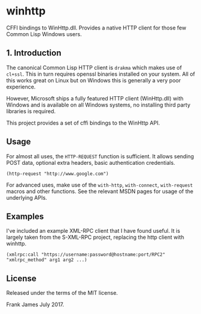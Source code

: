 # winhttp
CFFI bindings to WinHttp.dll. Provides a native HTTP client for those few Common Lisp Windows users.

## 1. Introduction
The canonical Common Lisp HTTP client is `drakma` which makes use of `cl+ssl`. This in turn
requires openssl binaries installed on your system. All of this works great on Linux
but on Windows this is generally a very poor experience. 

However, Microsoft ships a fully featured HTTP client (WinHttp.dll) with Windows and is available
on all Windows systems, no installing third party libraries is required.

This project provides a set of cffi bindings to the WinHttp API. 

## Usage

For almost all uses, the `HTTP-REQUEST` function is sufficient. It allows sending
POST data, optional extra headers, basic authentication credentials.

```
(http-request "http://www.google.com")
```

For advanced uses, make use of the `with-http`, `with-connect`, `with-request` macros and
other functions. See the relevant MSDN pages for usage of the underlying APIs.

## Examples

I've included an example XML-RPC client that I have found useful. It is largely taken from the 
S-XML-RPC project, replacing the http client with winhttp.

```
(xmlrpc:call "https://username:password@hostname:port/RPC2" "xmlrpc_method" arg1 arg2 ...)
```

## License

Released under the terms of the MIT license.

Frank James
July 2017.

